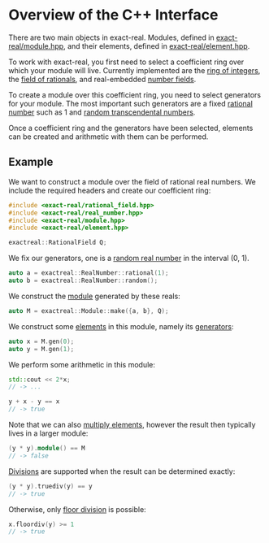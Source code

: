 # Overview of the C++ Interface

There are two main objects in exact-real. Modules, defined in
[exact-real/module.hpp](), and their elements, defined in [exact-real/element.hpp]().

To work with exact-real, you first need to select a coefficient ring over which
your module will live. Currently implemented are the [ring of integers](<>
"exactreal::IntegerRing"), the [field of rationals](<>
"exactreal::RationalField"), and real-embedded [number fields](<> "exactreal::NumberField").

To create a module over this coefficient ring, you need to select generators
for your module. The most important such generators are a fixed [rational
number](<> "exactreal::RealNumber::rational") such as 1 and [random
transcendental numbers](<> "exactreal::RealNumber::random").

Once a coefficient ring and the generators have been selected, elements can be created and arithmetic with them can be performed.

## Example

We want to construct a module over the field of rational real numbers.  We
include the required headers and create our coefficient ring:

```cpp
#include <exact-real/rational_field.hpp>
#include <exact-real/real_number.hpp>
#include <exact-real/module.hpp>
#include <exact-real/element.hpp>

exactreal::RationalField Q;
```

We fix our generators, one is a [random real number](<>
"exactreal::RealNumber::random") in the interval (0, 1).

```cpp
auto a = exactreal::RealNumber::rational(1);
auto b = exactreal::RealNumber::random();
```

We construct the [module](<> "exactreal::Module") generated by these reals:

```cpp
auto M = exactreal::Module::make({a, b}, Q);
```

We construct some [elements](<> "exactreal::Element") in this module, namely its [generators](<> "exactreal::Module::gen"):
```cpp
auto x = M.gen(0);
auto y = M.gen(1);
```

We perform some arithmetic in this module:

```cpp
std::cout << 2*x;
// -> ...

y + x - y == x
// -> true
```

Note that we can also [multiply elements](<>
"exactreal::Element::operator*="), however the result then typically lives in
a larger module:

```cpp
(y * y).module() == M
// -> false
```

[Divisions](<> "exactreal::Element::truediv") are supported when the
result can be determined exactly:

```cpp
(y * y).truediv(y) == y
// -> true
```

Otherwise, only [floor division](<> "exactreal::Element::floordiv") is possible:

```cpp
x.floordiv(y) >= 1
// -> true
```
